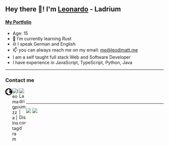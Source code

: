 ## Hey there 👋! I'm [Leonardo][website] - Ladrium

#### **[My Portfolio](https://leodimatt.me)**

- Age: 15
- 🌱 I’m currently learning Rust
- 🌐 I speak German and English
- 📫 you can always reach me on my email: me@leodimatt.me
- I am a self taught full stack Web and Software Developer
- I have experience in JavaScript, TypeScript, Python, Java

---

### Contact me
[<img align="left" alt="leodimatt.me" width="22px" src="https://raw.githubusercontent.com/iconic/open-iconic/master/svg/globe.svg" />][website]
[<img align="left" alt="leomagpizza | Instagram" width="22px" src="https://cdn.jsdelivr.net/npm/simple-icons@v3/icons/instagram.svg" />][instagram]
[<img align="left" alt="Ladrium | Discord" width="22px" src="https://cdn.jsdelivr.net/npm/simple-icons@v3/icons/discord.svg" />][discord]

<br/>
<br/>

---

<img src="https://github-readme-stats.vercel.app/api?username=Ladrium&show_icons=true&hide_border=true&theme=tokyonight"/>
<img src="https://github-readme-stats.vercel.app/api/top-langs/?username=anuraghazra&layout=compact&theme=tokyonight"/>

<br/>

[website]: https://leodimatt.me
[instagram]: https://instagram.com/leomagpizza
[discord]: https://discord.gg/x8qnpNv
